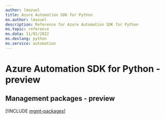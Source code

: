 ```yaml
---
author: lmazuel
title: Azure Automation SDK for Python
ms.author: lmazuel
description: Reference for Azure Automation SDK for Python
ms.topic: reference
ms.data: 11/01/2022
ms.devlang: python
ms.service: automation
---
```

# Azure Automation SDK for Python - preview

## Management packages - preview
[!INCLUDE [mgmt-packages](automation-mgmt-index.md)]